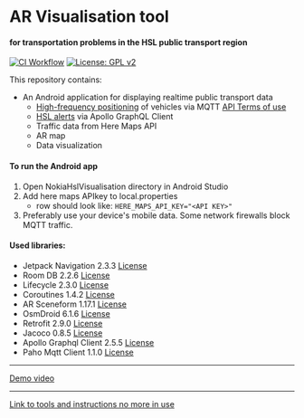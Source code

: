 # AR Visualisation tool
#### for transportation problems in the HSL public transport region
 
[![CI Workflow](https://github.com/xpyx/nokia-hsl/actions/workflows/android-workflow.yaml/badge.svg)](https://github.com/xpyx/nokia-hsl/actions/workflows/android-workflow.yaml)
[![License: GPL v2](https://img.shields.io/badge/License-GPL%20v2-blue.svg)](https://www.gnu.org/licenses/old-licenses/gpl-2.0.en.html)

This repository contains:

- An Android application for displaying realtime public transport data 
    - [High-frequency positioning](https://digitransit.fi/en/developers/apis/4-realtime-api/vehicle-positions/) of vehicles via MQTT [API Terms of use](https://digitransit.fi/en/developers/apis/6-terms-of-use)
    - [HSL alerts](https://digitransit.fi/en/developers/apis/1-routing-api/disruption-info/) via Apollo GraphQL Client
    - Traffic data from Here Maps API
    - AR map 
    - Data visualization

#### To run the Android app

1. Open NokiaHslVisualisation directory in Android Studio
2. Add here maps APIkey to local.properties
    - row should look like:
    `HERE_MAPS_API_KEY="<API KEY>"`
3. Preferably use your device's mobile data. Some network firewalls block MQTT traffic.

#### Used libraries:

- Jetpack Navigation 2.3.3 [License](https://developer.android.com/license)
- Room DB 2.2.6 [License](https://developer.android.com/license)
- Lifecycle 2.3.0 [License](https://developer.android.com/license)
- Coroutines 1.4.2 [License](https://developer.android.com/license)
- AR Sceneform 1.17.1 [License](https://github.com/google-ar/sceneform-android-sdk/blob/master/LICENSE)
- OsmDroid 6.1.6 [License](https://github.com/osmdroid/osmdroid/blob/master/LICENSE)
- Retrofit 2.9.0 [License](https://github.com/square/retrofit/blob/master/LICENSE.txt)
- Jacoco 0.8.5 [License](https://www.eclemma.org/jacoco/trunk/doc/license.html)
- Apollo Graphql Client 2.5.5 [License](https://github.com/apollographql/apollo/blob/main/LICENSE)
- Paho Mqtt Client 1.1.0 [License](https://www.eclipse.org/org/documents/epl-v10.php)

---



[Demo video](https://youtu.be/bQxho0rFLpQ)


---


[Link to tools and instructions no more in use](README_OLD.md)
